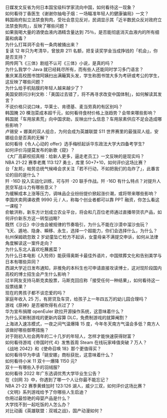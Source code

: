 日媒发文反省为何日本国宝级科学家流向中国，如何看待这一现象？  
如何看待丁香医生《谢谢你抽电子烟：一场瞄准年轻人的健康骗局》一文？  
韩国政府拟立法禁食狗肉，受社会意见反对，民调显示其「近半数民众反对政府立法禁食狗肉」，反映了哪些问题？  
如果我喝大量的酒使血液内酒精含量达到 75％，是否能彻底消灭血液内的所有细菌和病毒？  
为什么打耳洞不会有一条肉被捅出来？  
复读 12 年只为考清华，曾放弃 211 名额，把复读奖学金当成挣钱的「机会」，你是否支持？  
网传网飞《三体》剧组不认可《三体》小说，是真的吗？  
为什么我学个 Java 就已经耗尽所有，而有些人还能同时学习多门语言？  
重庆某高校图书馆阿姨扫出满簸箕头发，学生称图书馆大多为考研或考公的学生，这反映了哪些问题？  
为什么给手机贴膜的年轻人越来越少了？  
美国安顾问沙利文称：「美国过去错了，将不再寻求改变中国体制」，如何解读其发言？  
不说价格只说口味，华莱士、肯德基、麦当劳真的有区别吗？  
韩国腌 20 棵泡菜成本超千元，如何看待食材价格上涨趋势？会带来哪些影响？  
韩国就「车用尿素荒」向中国求助，反映出什么信息？车用尿素供应不足会造成哪些影响？  
卢锡安 + 娜美的双人组合，为何会成为英雄联盟 S11 世界赛里的最强双人组，安娜组合是否真的无解？  
如何看待《令人心动的 offer》选手梅桢起诉华东政法大学大四备考学生?  
如何评价冯提莫发布的新歌《窥》？  
《大厂高薪校招真相：给新人更多，逼走老员工》一文反映的是现实吗？  
NBA 21-22 赛季老鹰 113:127 勇士，库里 50+7+10，如何评价这场比赛？  
台「友邦」帕劳总统气候峰会求关注「若不行动，不如把我们的岛炸了」，此番言论的目的是什么？  
歼 -16D 投入实战化训练，可与歼 -20 联手作战。歼 -16D 有什么特点？对提升人民空军战斗力有哪些意义？  
为缓解成本上涨等压力，调味品企业纷纷提价掀起涨价潮，或将带来哪些影响？  
李国庆卖网课收费 9990 元 / 人，称每个创业者都可以靠 PPT 融资，你怎么看这一课程？  
俞敏洪称，新东方计划成立农业平台，将会和几百位老师通过直播带货农产品，如何评价新东方这一转型战略?  
既然《沙丘》中沙虫会被规律的节奏吸引，为什么不能在沙漠中溜沙虫玩？  
飞天、遁地、隐身、瞬移、永生，选择一个超能力，你们会选择什么，为什么？  
杭州保姆疏忽致 2 岁幼童坠亡检方不起诉，女童母亲不满提交申诉，如何从法律角度解读这一案件走向？  
为什么东北人喜欢吃蘸酱菜？  
为什么日本电影《入殓师》能获得奥斯卡最佳外语片，中国殡葬文化和告别美学与日本有哪些异同？  
西湖大学近日发布通知，非推免的本科生也可申请直接攻读博士，这对现阶段国内高校的博士招生会产生什么影响？  
过半网友支持马斯克卖股票，马斯克回应称「接受任何一种结果」，如何看待这一投票结果？  
现在的男孩子都不谈恋爱的吗？  
家庭年收入 25 万，有房贷及车贷，给孩子上一年四五万的幼儿园合理吗？  
游戏《原神》是否被吹得有点过了？  
华为宣布捐赠 openEuler 欧拉开源操作系统，这意味着什么？  
为什么买断制游戏的更新内容算 DLC，免费制游戏的就算阉割？  
上海进入速冻模式，一夜之间气温爆降 15 度，今年冬天南方气温会多低？南方人该做好哪些御寒措施？  
对于刚初入社会两年的二十几岁的年轻人，怎样才能快速获得财富？  
如何看待游戏《帝国时代 4》发售首周 Steam 在线玩家峰值突破 7 万人？  
《战地 2042》和《使命召唤 18》那个更值得买？  
如何看待华为申请「姚安娜」商标获批，这意味着什么？  
如何看待小米 11 双十一爆降 1150 元?  
双十一有哪些入手的羽绒服?  
如何看待 2022 年广东选调优秀大学毕业生公告？  
在《剑网 3》中，你遇到了哪一个人让你最不能忘记？  
NBA 21-22 赛季黄蜂加时 123:126 湖人，威少三双，如何评价这场比赛？  
《文明》系列游戏给予了你哪些人生启迪？  
你用过最惊艳的母婴产品是什么？  
大学找不到一起吃饭的人怎么办？  
对比动画《英雄联盟：双城之战》，国产动漫如何？  
